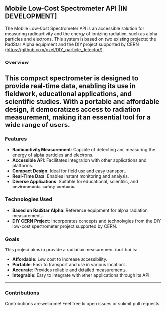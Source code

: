 ## Mobile Low-Cost Spectrometer API [IN DEVELOPMENT]

The Mobile Low-Cost Spectrometer API is an accessible solution for measuring radioactivity and the energy of ionizing radiation, such as alpha particles and electrons. This system is based on two existing projects: the RadStar Alpha equipment and the DIY project supported by CERN (https://github.com/ozel/DIY_particle_detector/).

### Overview

This compact spectrometer is designed to provide real-time data, enabling its use in fieldwork, educational applications, and scientific studies. With a portable and affordable design, it democratizes access to radiation measurement, making it an essential tool for a wide range of users.
--
### Features

- **Radioactivity Measurement**: Capable of detecting and measuring the energy of alpha particles and electrons.
- **Accessible API**: Facilitates integration with other applications and platforms.
- **Compact Design**: Ideal for field use and easy transport.
- **Real-Time Data**: Enables instant monitoring and analysis.
- **Diverse Applications**: Suitable for educational, scientific, and environmental safety contexts.

### Technologies Used

- **Based on RadStar Alpha**: Reference equipment for alpha radiation measurements.
- **DIY CERN Project**: Incorporates concepts and technologies from the DIY low-cost spectrometer project supported by CERN.

### Goals

This project aims to provide a radiation measurement tool that is:

- **Affordable**: Low cost to increase accessibility.
- **Portable**: Easy to transport and use in various locations.
- **Accurate**: Provides reliable and detailed measurements.
- **Integrable**: Easy to integrate with other applications through its API.

***
### Contributions

Contributions are welcome! Feel free to open issues or submit pull requests.
